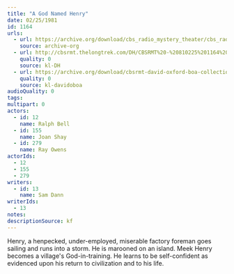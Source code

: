 ```yaml
---
title: "A God Named Henry"
date: 02/25/1981
id: 1164
urls: 
  - url: https://archive.org/download/cbs_radio_mystery_theater/cbs_radio_mystery_theater-1151-1200.zip/cbs_radio_mystery_theater-1151-1200%2Fcbsrmt_1164_a_god_named_henry.mp3
    source: archive-org
  - url: http://cbsrmt.thelongtrek.com/DH/CBSRMT%20-%20810225%201164%20A%20God%20Named%20Henry_dh.mp3
    quality: 0
    source: kl-DH
  - url: https://archive.org/download/cbsrmt-david-oxford-boa-collection/CBSRMT-810225-1164-A-God-Named-Henry-(32-22)-[2007]-{BoA}.mp3
    quality: 0
    source: kl-davidoboa
audioQuality: 0
tags: 
multipart: 0
actors:  
  - id: 12
    name: Ralph Bell  
  - id: 155
    name: Joan Shay  
  - id: 279
    name: Ray Owens
actorIds:  
  - 12  
  - 155  
  - 279
writers:  
  - id: 13
    name: Sam Dann
writerIds:  
  - 13
notes: 
descriptionSource: kf
---
```

Henry, a henpecked, under-employed, miserable factory foreman goes sailing and runs into a storm. He is marooned on an island. Meek Henry becomes a village's God-in-training. He learns to be self-confident as evidenced upon his return to civilization and to his life.